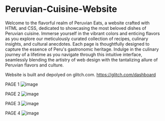 # Peruvian-Cuisine-Website
Welcome to the flavorful realm of Peruvian Eats, a website crafted with HTML and CSS, 
dedicated to showcasing the most beloved dishes of Peruvian cuisine. Immerse yourself in the vibrant colors and enticing 
flavors as you explore our meticulously curated collection of recipes, culinary insights, and cultural anecdotes.
Each page is thoughtfully designed to capture the essence of Peru's gastronomic heritage.
Indulge in the culinary journey of a lifetime as you navigate through this intuitive 
interface, seamlessly blending the artistry of web design with the tantalizing allure of Peruvian flavors and culture. 
 

Website is built and depolyed on glitch.com. https://glitch.com/dashboard

PAGE 1
![image](https://github.com/brianbales99/Peruvian-Cuisine-Website/assets/48467575/f6198ad6-aea5-4341-b306-746dd4a8c3f7)


PAGE 2
![image](https://github.com/brianbales99/Peruvian-Cuisine-Website/assets/48467575/257721be-df32-47de-a64b-479b1da054e4)


PAGE 3
![image](https://github.com/brianbales99/Peruvian-Cuisine-Website/assets/48467575/865bfb16-0892-420b-a805-9461e6fc7cc0)

PAGE 4
![image](https://github.com/brianbales99/Peruvian-Cuisine-Website/assets/48467575/2c88c125-156b-483a-a15f-3e986c8f457f)

